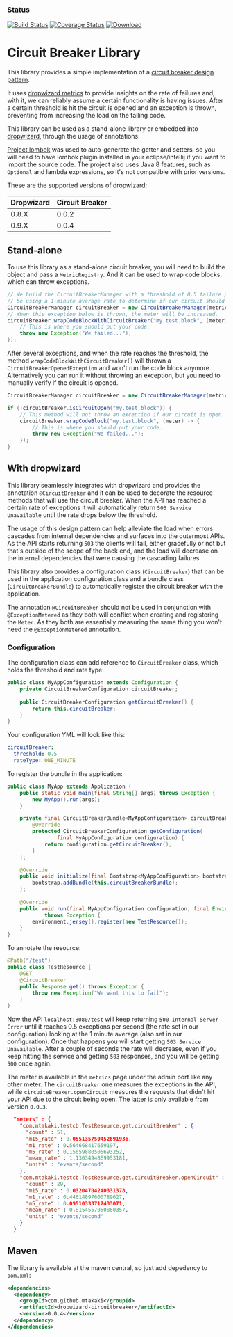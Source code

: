 ### Status
[![Build Status](https://travis-ci.org/mtakaki/dropwizard-circuitbreaker.svg?branch=master)](https://travis-ci.org/mtakaki/dropwizard-circuitbreaker)
[![Coverage Status](https://coveralls.io/repos/mtakaki/dropwizard-circuitbreaker/badge.svg?branch=master&service=github)](https://coveralls.io/github/mtakaki/dropwizard-circuitbreaker?branch=master)
[![Download](https://api.bintray.com/packages/mtakaki/maven/dropwizard-circuitbreaker/images/download.svg)](https://bintray.com/mtakaki/maven/dropwizard-circuitbreaker/_latestVersion)

# Circuit Breaker Library

This library provides a simple implementation of a [circuit breaker design pattern](https://en.wikipedia.org/wiki/Circuit_breaker_design_pattern).

It uses [dropwizard metrics](http://metrics.dropwizard.io/) to provide insights on the rate of failures and, with it, we can reliably assume a certain functionality is having issues. After a certain threshold is hit the circuit is opened and an exception is thrown, preventing from increasing the load on the failing code.

This library can be used as a stand-alone library or embedded into [dropwizard](http://www.dropwizard.io/), through the usage of annotations.

[Project lombok](https://projectlombok.org/) was used to auto-generate the getter and setters, so you will need to have lombok plugin installed in your eclipse/intellij if you want to import the source code. The project also uses Java 8 features, such as `Optional` and lambda expressions, so it's not compatible with prior versions.

These are the supported versions of dropwizard:

| Dropwizard  |  Circuit Breaker |
|---|---|
| 0.8.X  | 0.0.2  |
| 0.9.X  | 0.0.4  |

## Stand-alone

To use this library as a stand-alone circuit breaker, you will need to build the object and pass a `MetricRegistry`. And it can be used to wrap code blocks, which can throw exceptions.

```java
// We build the CircuitBreakerManager with a threshold of 0.5 failure per second and we'll
// be using a 1-minute average rate to determine if our circuit should be opened or not.
CircuitBreakerManager circuitBreaker = new CircuitBreakerManager(metricRegistry, 0.5, CircuitBreakerManager.RateType.ONE_MINUTE);
// When this exception below is thrown, the meter will be increased.
circuitBreaker.wrapCodeBlockWithCircuitBreaker("my.test.block", (meter) -> {
    // This is where you should put your code.
    throw new Exception("We failed...");
});
```

After several exceptions, and when the rate reaches the threshold, the method `wrapCodeBlockWithCircuitBreaker()` will thrown a `CircuitBreakerOpenedException` and won't run the code block anymore. Alternatively you can run it without throwing an exception, but you need to manually verify if the circuit is opened.

```java
CircuitBreakerManager circuitBreaker = new CircuitBreakerManager(metricRegistry, 0.5, CircuitBreakerManager.RateType.ONE_MINUTE);

if (!circuitBreaker.isCircuitOpen("my.test.block")) {
    // This method will not throw an exception if our circuit is open.
    circuitBreaker.wrapCodeBlock("my.test.block", (meter) -> {
        // This is where you should put your code.
        throw new Exception("We failed...");
    });
}
```

## With dropwizard

This library seamlessly integrates with dropwizard and provides the annotation `@CircuitBreaker` and it can be used to decorate the resource methods that will use the circuit breaker. When the API has reached a certain rate of exceptions it will automatically return `503 Service Unavailable` until the rate drops below the threshold.

The usage of this design pattern can help alleviate the load when errors cascades from internal dependencies and surfaces into the outermost APIs. As the API starts returning `503` the clients will fail, either gracefully or not but that's outside of the scope of the back end, and the load will decrease on the internal dependencies that were causing the cascading failures.

This library also provides a configuration class (`CircuitBreaker`) that can be used in the application configuration class and a bundle class (`CircuitBreakerBundle`) to automatically register the circuit breaker with the application.

The annotation `@CircuitBreaker` should not be used in conjunction with `@ExceptionMetered` as they both will conflict when creating and registering the `Meter`. As they both are essentially measuring the same thing you won't need the `@ExceptionMetered` annotation.

### Configuration

The configuration class can add reference to `CircuitBreaker` class, which holds the threshold and rate type:

```java
public class MyAppConfiguration extends Configuration {
    private CircuitBreakerConfiguration circuitBreaker;
    
    public CircuitBreakerConfiguration getCircuitBreaker() {
        return this.circuitBreaker;
    }
}
``` 

Your configuration YML will look like this:

```yaml
circuitBreaker:
  threshold: 0.5
  rateType: ONE_MINUTE
```

To register the bundle in the application:

```java
public class MyApp extends Application {
    public static void main(final String[] args) throws Exception {
        new MyApp().run(args);
    }

    private final CircuitBreakerBundle<MyAppConfiguration> circuitBreakerBundle = new CircuitBreakerBundle<MyAppConfiguration>() {
        @Override
        protected CircuitBreakerConfiguration getConfiguration(
                final MyAppConfiguration configuration) {
            return configuration.getCircuitBreaker();
        }
    };

    @Override
    public void initialize(final Bootstrap<MyAppConfiguration> bootstrap) {
        bootstrap.addBundle(this.circuitBreakerBundle);
    };
    
    @Override
    public void run(final MyAppConfiguration configuration, final Environment environment)
            throws Exception {
        environment.jersey().register(new TestResource());
    }
}
```

To annotate the resource:

```java
@Path("/test")
public class TestResource {
    @GET
    @CircuitBreaker
    public Response get() throws Exception {
        throw new Exception("We want this to fail");
    }
}
```

Now the API `localhost:8080/test` will keep returning `500 Internal Server Error` until it reaches 0.5 exceptions per second (the rate set in our configuration) looking at the 1 minute average (also set in our configuration). Once that happens you will start getting `503 Service Unavailable`. After a couple of seconds the rate will decrease, even if you keep hitting the service and getting `503` responses, and you will be getting `500` once again.

The meter is available in the `metrics` page under the admin port like any other meter. The `circuitBreaker` one measures the exceptions in the API, while `circuiteBreaker.openCircuit` measures the requests that didn't hit your API due to the circuit being open. The latter is only available from version `0.0.3`.

```json
  "meters" : {
    "com.mtakaki.testcb.TestResource.get.circuitBreaker" : {
      "count" : 51,
      "m15_rate" : 0.055135750452891936,
      "m1_rate" : 0.564668417659197,
      "m5_rate" : 0.15659880505693252,
      "mean_rate" : 1.1303494869953181,
      "units" : "events/second"
    },
    "com.mtakaki.testcb.TestResource.get.circuitBreaker.openCircuit" : {
      "count" : 29,
      "m15_rate" : 0.03204704240331378,
      "m1_rate" : 0.44614897600789627,
      "m5_rate" : 0.09510333717433071,
      "mean_rate" : 0.8154557050860357,
      "units" : "events/second"
    }
  }
```

## Maven

The library is available at the maven central, so just add depedency to `pom.xml`:

```xml
<dependencies>
  <dependency>
    <groupId>com.github.mtakaki</groupId>
    <artifactId>dropwizard-circuitbreaker</artifactId>
    <version>0.0.4</version>
  </dependency>
</dependencies>
```
